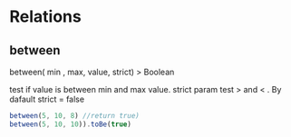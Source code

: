 # Relations

## between
<span class='return'>between( min , max, value, strict) ></span> Boolean

test if value is between min and max value. strict param test > and < . By dafault strict = false
```js
between(5, 10, 8) //return true)
between(5, 10, 10)).toBe(true)
```
